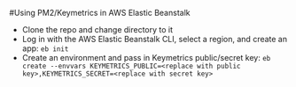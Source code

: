 #Using PM2/Keymetrics in AWS Elastic Beanstalk

 * Clone the repo and change directory to it
 * Log in with the AWS Elastic Beanstalk CLI, select a region, and create an app: `eb init`
 * Create an environment and pass in Keymetrics public/secret key: `eb create --envvars KEYMETRICS_PUBLIC=<replace with public key>,KEYMETRICS_SECRET=<replace with secret key>`
